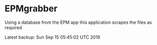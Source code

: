 # EPMgrabber
Using a database from the EPM app this application scrapes the files as required


Latest backup: Sun Sep 15 05:45:02 UTC 2019
